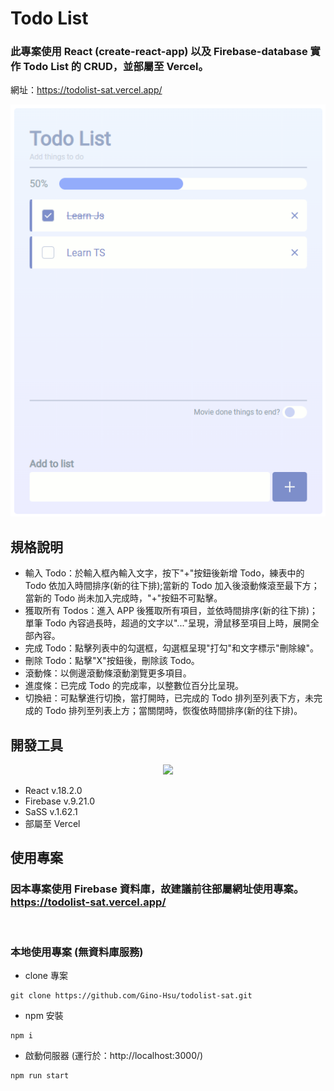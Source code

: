 # Todo List

### 此專案使用 React (create-react-app) 以及 Firebase-database 實作 Todo List 的 CRUD，並部屬至 Vercel。

網址：https://todolist-sat.vercel.app/

![png](./public/readMe/App-image.png)

## 規格說明

- 輸入 Todo：於輸入框內輸入文字，按下"+"按鈕後新增 Todo，練表中的 Todo 依加入時間排序(新的往下排);當新的 Todo 加入後滾動條滾至最下方；當新的 Todo 尚未加入完成時，"+"按鈕不可點擊。
- 獲取所有 Todos：進入 APP 後獲取所有項目，並依時間排序(新的往下排)；單筆 Todo 內容過長時，超過的文字以"..."呈現，滑鼠移至項目上時，展開全部內容。
- 完成 Todo：點擊列表中的勾選框，勾選框呈現"打勾"和文字標示"刪除線"。
- 刪除 Todo：點擊"X"按鈕後，刪除該 Todo。
- 滾動條：以側邊滾動條滾動瀏覽更多項目。
- 進度條：已完成 Todo 的完成率，以整數位百分比呈現。
- 切換紐：可點擊進行切換，當打開時，已完成的 Todo 排列至列表下方，未完成的 Todo 排列至列表上方；當關閉時，恢復依時間排序(新的往下排)。

## 開發工具

<p align="center">
  <a href="https://skillicons.dev">
    <img src="https://skillicons.dev/icons?i=react,firebase,scss,vercel" />
  </a>
</p>

- React v.18.2.0
- Firebase v.9.21.0
- SaSS v.1.62.1
- 部屬至 Vercel

## 使用專案

<h3>因本專案使用 Firebase 資料庫，故建議前往部屬網址使用專案。
<a href="https://todolist-sat.vercel.app/">https://todolist-sat.vercel.app/</a>
</h3>

<br/>

### 本地使用專案 (無資料庫服務)

- clone 專案

```
git clone https://github.com/Gino-Hsu/todolist-sat.git
```

- npm 安裝

```
npm i
```

- 啟動伺服器 (運行於：http://localhost:3000/)

```
npm run start
```

